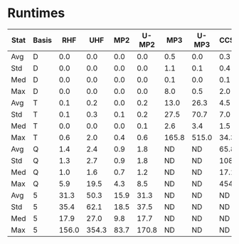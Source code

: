 # Runtimes

| Stat | Basis | RHF | UHF | MP2 | U-MP2 | MP3 | U-MP3 | CCSD | U-CCSD | (T) | U-(T) |
| - | - | - | - | - | - | - | - | - | - | - | - |
| Avg | D | 0.0 | 0.0 | 0.0 | 0.0 | 0.5 | 0.0 | 0.3 | 1.1 | 0.1 | 0.8 |
| Std | D | 0.0 | 0.0 | 0.0 | 0.0 | 1.1 | 0.1 | 0.4 | 1.6 | 0.3 | 2.0 |
| Med | D | 0.0 | 0.0 | 0.0 | 0.0 | 0.1 | 0.0 | 0.1 | 0.4 | 0.0 | 0.1 |
| Max | D | 0.0 | 0.0 | 0.0 | 0.0 | 8.0 | 0.5 | 2.0 | 8.1 | 1.9 | 13.8 |
| Avg | T | 0.1 | 0.2 | 0.0 | 0.2 | 13.0 | 26.3 | 4.5 | 13.5 | 2.4 | 20.8 |
| Std | T | 0.1 | 0.3 | 0.1 | 0.2 | 27.5 | 70.7 | 7.0 | 17.6 | 4.0 | 34.4 |
| Med | T | 0.0 | 0.0 | 0.0 | 0.1 | 2.6 | 3.4 | 1.5 | 6.5 | 0.8 | 6.0 |
| Max | T | 0.6 | 2.0 | 0.4 | 0.6 | 165.8 | 515.0 | 34.3 | 84.4 | 18.2 | 173.8 |
| Avg | Q | 1.4 | 2.4 | 0.9 | 1.8 | ND | ND | 65.8 | 251.7 | 43.3 | 98.8 |
| Std | Q | 1.3 | 2.7 | 0.9 | 1.8 | ND | ND | 108.1 | 334.1 | 69.1 | 276.3 |
| Med | Q | 1.0 | 1.6 | 0.7 | 1.2 | ND | ND | 17.1 | 85.6 | 12.8 | 42.0 |
| Max | Q | 5.9 | 19.5 | 4.3 | 8.5 | ND | ND | 454.8 | 1386.9 | 389.4 | 1019.5 |
| Avg | 5 | 31.3 | 50.3 | 15.9 | 31.3 | ND | ND | ND | ND | ND | ND |
| Std | 5 | 35.4 | 62.1 | 18.5 | 37.5 | ND | ND | ND | ND | ND | ND |
| Med | 5 | 17.9 | 27.0 | 9.8 | 17.7 | ND | ND | ND | ND | ND | ND |
| Max | 5 | 156.0 | 354.3 | 83.7 | 170.8 | ND | ND | ND | ND | ND | ND |
